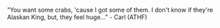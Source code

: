 "You want some crabs, 'cause I got some of them.
 I don't know if they're Alaskan King, but, they feel huge..."
	 - Carl (ATHF) 